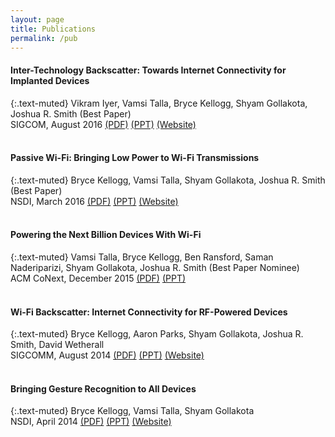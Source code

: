 ```yaml
---
layout: page
title: Publications
permalink: /pub
---
```


#### Inter-Technology Backscatter: Towards Internet Connectivity for Implanted Devices

{:.text-muted}
Vikram Iyer, Vamsi Talla, Bryce Kellogg, Shyam Gollakota, Joshua R. Smith (Best Paper)  
SIGCOM, August 2016 [(PDF)]()  [(PPT)]() [(Website)](http://interscatter.cs.washington.edu/)
<br /><br />

#### Passive Wi-Fi: Bringing Low Power to Wi-Fi Transmissions

{:.text-muted}
Bryce Kellogg, Vamsi Talla, Shyam Gollakota, Joshua R. Smith (Best Paper)  
NSDI, March 2016 [(PDF)]() [(PPT)]() [(Website)](http://passivewifi.cs.washington.edu/)
<br /><br />

#### Powering the Next Billion Devices With Wi-Fi

{:.text-muted}
Vamsi Talla, Bryce Kellogg, Ben Ransford, Saman Naderiparizi, Shyam Gollakota, Joshua R. Smith (Best Paper Nominee)  
ACM CoNext, December 2015 [(PDF)]() [(PPT)]()
<br /><br />

#### Wi-Fi Backscatter: Internet Connectivity for RF-Powered Devices

{:.text-muted}
Bryce Kellogg, Aaron Parks, Shyam Gollakota, Joshua R. Smith, David Wetherall  
SIGCOMM, August 2014 [(PDF)]() [(PPT)]() [(Website)](http://iotwifi.cs.washington.edu/)
<br /><br />

#### Bringing Gesture Recognition to All Devices

{:.text-muted}
Bryce Kellogg, Vamsi Talla, Shyam Gollakota  
NSDI, April 2014 [(PDF)]() [(PPT)]() [(Website)](http://allsee.cs.washington.edu/)

